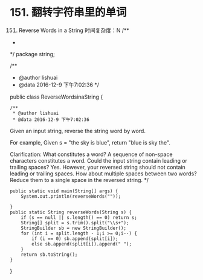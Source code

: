 # 151. 翻转字符串里的单词
[](https://leetcode-cn.com/problems/reverse-words-in-a-string/)


151. Reverse Words in a String
时间复杂度：N
/**
 *
 */
package string;

/**
 * @author lishuai
 * @data 2016-12-9 下午7:02:36
 */

public class ReverseWordsinaString {

    /**
     * @author lishuai
     * @data 2016-12-9 下午7:02:36

Given an input string, reverse the string word by word.

For example,
Given s = "the sky is blue",
return "blue is sky the".

Clarification:
What constitutes a word?
A sequence of non-space characters constitutes a word.
Could the input string contain leading or trailing spaces?
Yes. However, your reversed string should not contain leading or trailing spaces.
How about multiple spaces between two words?
Reduce them to a single space in the reversed string.
     */

    public static void main(String[] args) {
        System.out.println(reverseWords(""));

    }
    public static String reverseWords(String s) {
        if (s == null || s.length() == 0) return s;
        String[] split = s.trim().split("\\s+");
        StringBuilder sb = new StringBuilder();
        for (int i = split.length - 1;i >= 0;i--) {
            if (i == 0) sb.append(split[i]);
            else sb.append(split[i]).append(" ");
        }       
        return sb.toString();
    }
}



